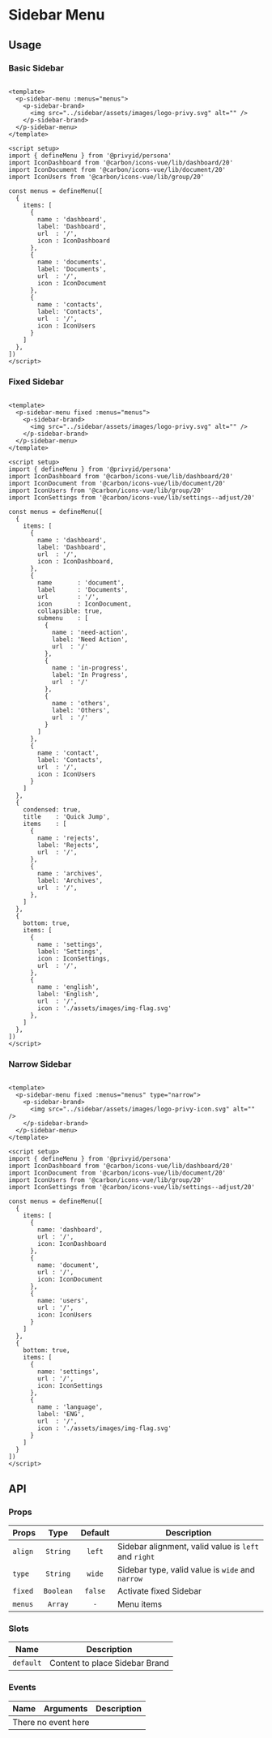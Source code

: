 <script setup>
  import pSidebarMenu from './SidebarMenu.vue'
  import { ref } from 'vue-demi'
  import pSidebarBrand from '../sidebar/SidebarBrand.vue'
  import { defineMenu } from './use-sidebar-menu'
  import IconDashboard from '@carbon/icons-vue/lib/dashboard/20'
  import IconDocument from '@carbon/icons-vue/lib/document/20'
  import IconUsers from '@carbon/icons-vue/lib/group/20'
  import IconSettings from '@carbon/icons-vue/lib/settings--adjust/20'
  import IconEN from './assets/images/img-flag.svg'

  const basic = defineMenu([
    {
      items: [
        {
          name : 'dashboard',
          label: 'Dashboard',
          url  : '/',
          icon : IconDashboard
        },
        {
          name : 'documents',
          label: 'Documents',
          url  : '/',
          icon : IconDocument
        },
        {
          name : 'contacts',
          label: 'Contacts',
          url  : '/',
          icon : IconUsers
        }
      ]
    },
  ])

  const fixed = defineMenu([
    {
      items: [
        {
          name : 'dashboard',
          label: 'Dashboard',
          url  : '/',
          icon : IconDashboard,
        },
        {
          name       : 'document',
          label      : 'Documents',
          url        : '/',
          icon       : IconDocument,
          collapsible: true,
          submenu    : [
            {
              name : 'need-action',
              label: 'Need Action',
              url  : '/'
            },
            {
              name : 'in-progress',
              label: 'In Progress',
              url  : '/'
            },
            {
              name : 'others',
              label: 'Others',
              url  : '/'
            }
          ]
        },
        {
          name : 'contact',
          label: 'Contacts',
          url  : '/',
          icon : IconUsers
        }
      ]
    },
    {
      condensed: true,
      title: 'Quick Jump',
      items: [
        {
          name : 'rejects',
          label: 'Rejects',
          url  : '/',
        },
        {
          name: 'archives',
          label: 'Archives',
          url: '/',
        },
      ]
    },
    {
      bottom: true,
      items: [
        {
          name : 'settings',
          label: 'Settings',
          icon : IconSettings,
          url  : '/',
        },
        {
          name : 'english',
          label: 'English',
          url  : '/',
          icon : IconEN
        },
      ]
    },
  ])

  const narrow = defineMenu([
    {
      items: [
        {
          name: 'dashboard',
          url : '/',
          icon: IconDashboard
        },
        {
          name: 'document',
          url : '/',
          icon: IconDocument
        },
        {
          name: 'users',
          url : '/',
          icon: IconUsers
        }
      ]
    },
    {
      bottom: true,
      items : [
        {
          name: 'settings',
          url : '/',
          icon: IconSettings
        },
        {
          name : 'language',
          label: 'ENG',
          url  : '/',
          icon : IconEN,
        }
      ]
    }
  ])
</script>
<style scoped>
  .preview {
    @apply block h-[28rem] overflow-hidden;

    &.higher {
      @apply h-[35rem];
    }

    .sidebar--fixed {
      @apply absolute;
    }
  }
</style>

# Sidebar Menu

## Usage
### Basic Sidebar

<preview class="flex-col gap-2">
  <p-sidebar-menu :menus="basic">
    <p-sidebar-brand>
      <img src="../sidebar/assets/images/logo-privy.svg" alt="" />
    </p-sidebar-brand>
  </p-sidebar-menu>
</preview>

```vue
<template>
  <p-sidebar-menu :menus="menus">
    <p-sidebar-brand>
      <img src="../sidebar/assets/images/logo-privy.svg" alt="" />
    </p-sidebar-brand>
  </p-sidebar-menu>
</template>

<script setup>
import { defineMenu } from '@privyid/persona'
import IconDashboard from '@carbon/icons-vue/lib/dashboard/20'
import IconDocument from '@carbon/icons-vue/lib/document/20'
import IconUsers from '@carbon/icons-vue/lib/group/20'

const menus = defineMenu([
  {
    items: [
      {
        name : 'dashboard',
        label: 'Dashboard',
        url  : '/',
        icon : IconDashboard
      },
      {
        name : 'documents',
        label: 'Documents',
        url  : '/',
        icon : IconDocument
      },
      {
        name : 'contacts',
        label: 'Contacts',
        url  : '/',
        icon : IconUsers
      }
    ]
  },
])
</script>
```

### Fixed Sidebar
<preview class="flex-col gap-2 higher">
  <p-sidebar-menu fixed :menus="fixed">
    <p-sidebar-brand>
      <img src="../sidebar/assets/images/logo-privy.svg" alt="" />
    </p-sidebar-brand>
  </p-sidebar-menu>
</preview>

```vue
<template>
  <p-sidebar-menu fixed :menus="menus">
    <p-sidebar-brand>
      <img src="../sidebar/assets/images/logo-privy.svg" alt="" />
    </p-sidebar-brand>
  </p-sidebar-menu>
</template>

<script setup>
import { defineMenu } from '@privyid/persona'
import IconDashboard from '@carbon/icons-vue/lib/dashboard/20'
import IconDocument from '@carbon/icons-vue/lib/document/20'
import IconUsers from '@carbon/icons-vue/lib/group/20'
import IconSettings from '@carbon/icons-vue/lib/settings--adjust/20'

const menus = defineMenu([
  {
    items: [
      {
        name : 'dashboard',
        label: 'Dashboard',
        url  : '/',
        icon : IconDashboard,
      },
      {
        name       : 'document',
        label      : 'Documents',
        url        : '/',
        icon       : IconDocument,
        collapsible: true,
        submenu    : [
          {
            name : 'need-action',
            label: 'Need Action',
            url  : '/'
          },
          {
            name : 'in-progress',
            label: 'In Progress',
            url  : '/'
          },
          {
            name : 'others',
            label: 'Others',
            url  : '/'
          }
        ]
      },
      {
        name : 'contact',
        label: 'Contacts',
        url  : '/',
        icon : IconUsers
      }
    ]
  },
  {
    condensed: true,
    title    : 'Quick Jump',
    items    : [
      {
        name : 'rejects',
        label: 'Rejects',
        url  : '/',
      },
      {
        name : 'archives',
        label: 'Archives',
        url  : '/',
      },
    ]
  },
  {
    bottom: true,
    items: [
      {
        name : 'settings',
        label: 'Settings',
        icon : IconSettings,
        url  : '/',
      },
      {
        name : 'english',
        label: 'English',
        url  : '/',
        icon : './assets/images/img-flag.svg'
      },
    ]
  },
])
</script>
```

### Narrow Sidebar
<preview class="flex-col gap-2 higher">
  <p-sidebar-menu fixed :menus="narrow" type="narrow">
    <p-sidebar-brand>
      <img src="../sidebar/assets/images/logo-privy-icon.svg" alt="" />
    </p-sidebar-brand>
  </p-sidebar-menu>
</preview>

```vue
<template>
  <p-sidebar-menu fixed :menus="menus" type="narrow">
    <p-sidebar-brand>
      <img src="../sidebar/assets/images/logo-privy-icon.svg" alt="" />
    </p-sidebar-brand>
  </p-sidebar-menu>
</template>

<script setup>
import { defineMenu } from '@privyid/persona'
import IconDashboard from '@carbon/icons-vue/lib/dashboard/20'
import IconDocument from '@carbon/icons-vue/lib/document/20'
import IconUsers from '@carbon/icons-vue/lib/group/20'
import IconSettings from '@carbon/icons-vue/lib/settings--adjust/20'

const menus = defineMenu([
  {
    items: [
      {
        name: 'dashboard',
        url : '/',
        icon: IconDashboard
      },
      {
        name: 'document',
        url : '/',
        icon: IconDocument
      },
      {
        name: 'users',
        url : '/',
        icon: IconUsers
      }
    ]
  },
  {
    bottom: true,
    items: [
      {
        name: 'settings',
        url : '/',
        icon: IconSettings
      },
      {
        name : 'language',
        label: 'ENG',
        url  : '/',
        icon : './assets/images/img-flag.svg'
      }
    ]
  }
])
</script>
```

## API

### Props

| Props          |   Type    | Default     | Description                                                       |
|----------------|:---------:|:-----------:|-------------------------------------------------------------------|
| `align`        | `String`  | `left`      | Sidebar alignment, valid value is `left` and `right`              |
| `type`         | `String`  | `wide`      | Sidebar type, valid value is `wide` and `narrow`                  |
| `fixed`        | `Boolean` | `false`     | Activate fixed Sidebar                                            |
| `menus`        | `Array`   | `-`         | Menu items                                                        |

### Slots

| Name             | Description                                             |
|------------------|---------------------------------------------------------|
| `default`        | Content to place Sidebar Brand                          |

### Events

<table>
  <thead>
    <tr>
      <th>Name</th>
      <th>Arguments</th>
      <th>Description</th>
    </tr>
  </thead>
  <tbody>
    <tr>
      <td colspan="3" class="text-center">There no event here</td>
    </tr>
  </tbody>
</table>
